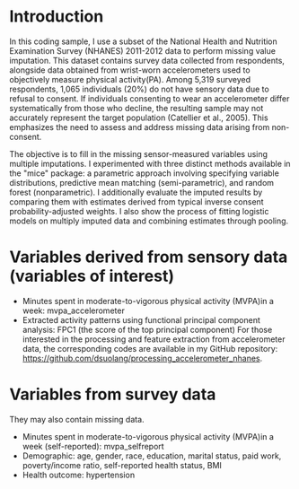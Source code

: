 # Introduction

In this coding sample, I use a subset of the National Health and Nutrition Examination Survey (NHANES) 2011-2012 data to perform missing value imputation. This dataset contains survey data collected from respondents, alongside data obtained from wrist-worn accelerometers used to objectively measure physical activity(PA). Among 5,319 surveyed respondents, 1,065 individuals (20%) do not have sensory data due to refusal to consent. If individuals consenting to wear an accelerometer differ systematically from those who decline, the resulting sample may not accurately represent the target population (Catellier et al., 2005). This emphasizes the need to assess and address missing data arising from non-consent. 

The objective is to fill in the missing sensor-measured variables using multiple imputations. I experimented with three distinct methods available in the "mice" package: a parametric approach involving specifying variable distributions, predictive mean matching (semi-parametric), and random forest (nonparametric). I additionally evaluate the imputed results by comparing them with estimates derived from typical inverse consent probability-adjusted weights. I also show the process of fitting logistic models on multiply imputed data and combining estimates through pooling.

# Variables derived from sensory data (variables of interest)
* Minutes spent in moderate-to-vigorous physical activity (MVPA)in a week: mvpa_accelerometer
* Extracted activity patterns using functional principal component analysis: FPC1 (the score of the top principal component)
For those interested in the processing and feature extraction from accelerometer data, the corresponding codes are available in my GitHub repository: https://github.com/dsuolang/processing_accelerometer_nhanes.

# Variables from survey data
They may also contain missing data.
* Minutes spent in moderate-to-vigorous physical activity (MVPA)in a week (self-reported): mvpa_selfreport
* Demographic: age, gender, race, education, marital status, paid work, poverty/income ratio, self-reported health status, BMI
* Health outcome: hypertension

